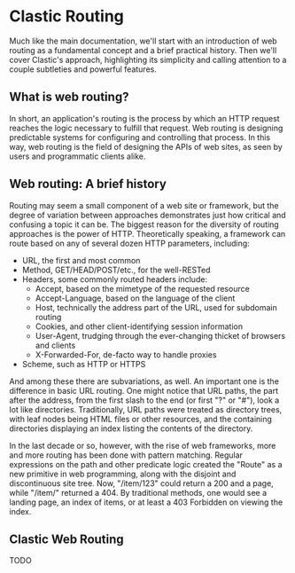 # Clastic Routing

Much like the main documentation, we'll start with an introduction of
web routing as a fundamental concept and a brief practical
history. Then we'll cover Clastic's approach, highlighting its
simplicity and calling attention to a couple subtleties and powerful
features.

## What is web routing?

In short, an application's routing is the process by which an HTTP
request reaches the logic necessary to fulfill that request. Web
routing is designing predictable systems for configuring and
controlling that process. In this way, web routing is the field of
designing the APIs of web sites, as seen by users and programmatic
clients alike.

## Web routing: A brief history

Routing may seem a small component of a web site or framework, but the
degree of variation between approaches demonstrates just how critical
and confusing a topic it can be. The biggest reason for the diversity
of routing approaches is the power of HTTP. Theoretically speaking, a
framework can route based on any of several dozen HTTP parameters,
including:

* URL, the first and most common
* Method, GET/HEAD/POST/etc., for the well-RESTed
* Headers, some commonly routed headers include:
  * Accept, based on the mimetype of the requested resource
  * Accept-Language, based on the language of the client
  * Host, technically the address part of the URL, used for subdomain routing
  * Cookies, and other client-identifying session information
  * User-Agent, trudging through the ever-changing thicket of browsers and clients
  * X-Forwarded-For, de-facto way to handle proxies
* Scheme, such as HTTP or HTTPS

And among these there are subvariations, as well. An important one is
the difference in basic URL routing. One might notice that URL paths,
the part after the address, from the first slash to the end (or first
"?" or "#"), look a lot like directories. Traditionally, URL paths
were treated as directory trees, with leaf nodes being HTML files or
other resources, and the containing directories displaying an index
listing the contents of the directory.

In the last decade or so, however, with the rise of web frameworks,
more and more routing has been done with pattern matching. Regular
expressions on the path and other predicate logic created the "Route"
as a new primitive in web programming, along with the disjoint and
discontinuous site tree. Now, "/item/123" could return a 200 and a
page, while "/item/" returned a 404. By traditional methods, one would
see a landing page, an index of items, or at least a 403 Forbidden on
viewing the index.

## Clastic Web Routing

TODO
